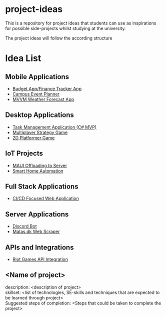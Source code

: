 # project-ideas
This is a repository for project ideas that students can use as inspirations for possible side-projects whilst studying at the university.

The project ideas will follow the according structure

# Idea List

## Mobile Applications
- [Budget App/Finance Tracker App](./mobile/BudgetApp/)
- [Campus Event Planner](./mobile/CampusEventPlanner/)
- [MVVM Weather Forecast App](./mobile/MVVMWeatherForecaseAPP/)

## Desktop Applications
- [Task Management Application (C# MVP)](./Desktop-Apps/C-SharpTaskManagementAPP/)
- [Multiplayer Strategy Game](./Desktop-Apps/MultiplayerStrategy/)
- [2D Platformer Game](./Desktop-Apps/Platformer/)

## IoT Projects
- [MAUI Offloading to Server](./IoT/MAUI-offloading/)
- [Smart Home Automation](./IoT/SmartHome/)

## Full Stack Applications
- [CI/CD Focused Web Application](./full-stack/CICD%20with%20WebAPP/)

## Server Applications
- [Discord Bot](./Server-Apps/discordbot/)
- [Matas.dk Web Scraper](./Server-Apps/matas-scraper/)

## APIs and Integrations
- [Riot Games API Integration](./Riotgames-API/)


## <Name of project\>
description: <description of project\> <br>
skillset: <list of technologies, SE-skills and techniques that are expected to be learned through project\> <br>
Suggested steps of completion: <Steps that could be taken to complete the project\><br>


